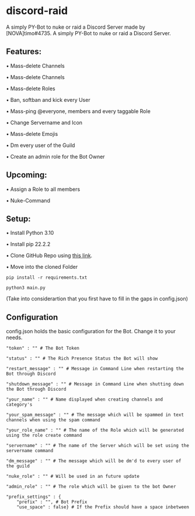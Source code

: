 # discord-raid
A simply PY-Bot to nuke or raid a Discord Server made by [NOVA]timo#4735.
A simply PY-Bot to nuke or raid a Discord Server.

## Features:  


• Mass-delete Channels  

• Mass-delete Channels  

• Mass-delete Roles  

• Ban, softban and kick every User  

•  Mass-ping @everyone, members and every taggable Role  

• Change Servername and Icon  

• Mass-delete Emojis  

• Dm every user of the Guild  

• Create an admin role for the Bot Owner


## Upcoming:  


• Assign a Role to all members  

• Nuke-Command  


## Setup:


• Install Python 3.10  

• Install pip 22.2.2  

• Clone GitHub Repo using [this link](https://github.com/shigetiroo/discord-raid.git).  

• Move into the cloned Folder  
```
pip install -r requirements.txt

python3 main.py
```
(Take into considerartion that you first have to fill in the gaps in config.json)


## Configuration  
config.json holds the basic configuration for the Bot. Change it to your needs.  


    "token" : "" # The Bot Token

    "status" : "" # The Rich Presence Status the Bot will show

    "restart_message" : "" # Message in Command Line when restarting the Bot through Discord

    "shutdown_message" : "" # Message in Command Line when shutting down the Bot through Discord

    "your_name" : "" # Name displayed when creating channels and category's

    "your_spam_message" : "" # The message which will be spammed in text channels when using the spam command

    "your_role_name" : "" # The name of the Role which will be generated using the role create command

    "servername" : "" # The name of the Server which will be set using the servername command

    "dm_message" : "" # The message which will be dm'd to every user of the guild

    "nuke_role" : "" # Will be used in an future update

    "admin_role" : "" # The role which will be given to the bot Owner

    "prefix_settings" : {
        "prefix" : "", # Bot Prefix
        "use_space" : false} # If the Prefix should have a space inbetween
